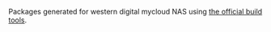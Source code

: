 Packages generated for western digital mycloud NAS using [the official build tools](http://support.wdc.com/product/download.asp?groupid=904&sid=233&lang=en).
